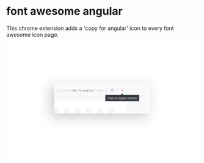 # font awesome angular
This chrome extension adds a 'copy for angular' icon to every font awesome icon page.
![alt](https://github.com/Jakob-em/fa-angular-link/raw/master/screenshot-extension.jpg)
